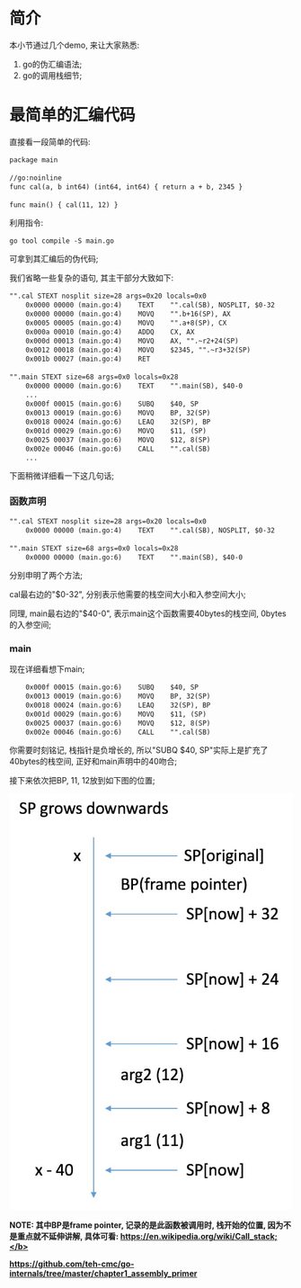 # 简介

本小节通过几个demo, 来让大家熟悉:
1. go的伪汇编语法;
2. go的调用栈细节;

# 最简单的汇编代码

直接看一段简单的代码:

```
package main

//go:noinline
func cal(a, b int64) (int64, int64) { return a + b, 2345 }

func main() { cal(11, 12) }
```

利用指令:
```
go tool compile -S main.go
```
可拿到其汇编后的伪代码;

我们省略一些复杂的语句, 其主干部分大致如下:

```
"".cal STEXT nosplit size=28 args=0x20 locals=0x0
	0x0000 00000 (main.go:4)	TEXT	"".cal(SB), NOSPLIT, $0-32
	0x0000 00000 (main.go:4)	MOVQ	"".b+16(SP), AX
	0x0005 00005 (main.go:4)	MOVQ	"".a+8(SP), CX
	0x000a 00010 (main.go:4)	ADDQ	CX, AX
	0x000d 00013 (main.go:4)	MOVQ	AX, "".~r2+24(SP)
	0x0012 00018 (main.go:4)	MOVQ	$2345, "".~r3+32(SP)
	0x001b 00027 (main.go:4)	RET

"".main STEXT size=68 args=0x0 locals=0x28
	0x0000 00000 (main.go:6)	TEXT	"".main(SB), $40-0
    ...
	0x000f 00015 (main.go:6)	SUBQ	$40, SP
	0x0013 00019 (main.go:6)	MOVQ	BP, 32(SP)
	0x0018 00024 (main.go:6)	LEAQ	32(SP), BP
	0x001d 00029 (main.go:6)	MOVQ	$11, (SP)
	0x0025 00037 (main.go:6)	MOVQ	$12, 8(SP)
	0x002e 00046 (main.go:6)	CALL	"".cal(SB)
    ...
```

下面稍微详细看一下这几句话;

### 函数声明
```
"".cal STEXT nosplit size=28 args=0x20 locals=0x0
	0x0000 00000 (main.go:4)	TEXT	"".cal(SB), NOSPLIT, $0-32

"".main STEXT size=68 args=0x0 locals=0x28
	0x0000 00000 (main.go:6)	TEXT	"".main(SB), $40-0
```
分别申明了两个方法;

cal最右边的"$0-32", 分别表示他需要的栈空间大小和入参空间大小;

同理, main最右边的"$40-0", 表示main这个函数需要40bytes的栈空间, 0bytes的入参空间;

### main
现在详细看想下main;

```
	0x000f 00015 (main.go:6)	SUBQ	$40, SP
	0x0013 00019 (main.go:6)	MOVQ	BP, 32(SP)
	0x0018 00024 (main.go:6)	LEAQ	32(SP), BP
	0x001d 00029 (main.go:6)	MOVQ	$11, (SP)
	0x0025 00037 (main.go:6)	MOVQ	$12, 8(SP)
	0x002e 00046 (main.go:6)	CALL	"".cal(SB)
```

你需要时刻铭记, 栈指针是负增长的, 所以"SUBQ $40, SP"实际上是扩充了40bytes的栈空间, 正好和main声明中的40吻合;

接下来依次把BP, 11, 12放到如下图的位置;

![](./pics/main_stack1.jpeg)

<b>NOTE: 其中BP是frame pointer, 记录的是此函数被调用时, 栈开始的位置, 因为不是重点就不延伸讲解, 具体可看: https://en.wikipedia.org/wiki/Call_stack;</b>




https://github.com/teh-cmc/go-internals/tree/master/chapter1_assembly_primer